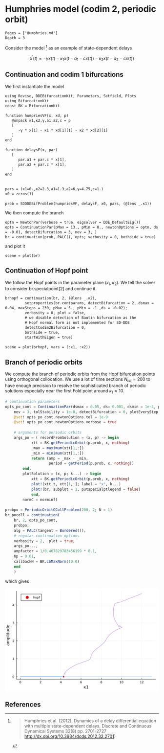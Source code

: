 # Humphries model (codim 2, periodic orbit)

```@contents
Pages = ["Humphries.md"]
Depth = 3
```
Consider the model [^Hum] as an example of state-dependent delays

$$x^{\prime}(t)=-\gamma x(t)-\kappa_1 x\left(t-a_1-c x(t)\right)-\kappa_2 x\left(t-a_2-c x(t)\right)$$


## Continuation and codim 1 bifurcations

We first instantiate the model

```@example TUTHumphries
using Revise, DDEBifurcationKit, Parameters, Setfield, Plots
using BifurcationKit
const BK = BifurcationKit

function humpriesVF(x, xd, p)
   @unpack κ1,κ2,γ,a1,a2,c = p
   [
      -γ * x[1] - κ1 * xd[1][1] - κ2 * xd[2][1]
   ]
end

function delaysF(x, par)
   [
      par.a1 + par.c * x[1],
      par.a2 + par.c * x[1],
   ]
end


pars = (κ1=0.,κ2=2.3,a1=1.3,a2=6,γ=4.75,c=1.)
x0 = zeros(1)

prob = SDDDEBifProblem(humpriesVF, delaysF, x0, pars, (@lens _.κ1))
```

We then compute the branch

```@example TUTHumphries
optn = NewtonPar(verbose = true, eigsolver = DDE_DefaultEig())
opts = ContinuationPar(pMax = 13., pMin = 0., newtonOptions = optn, ds = -0.01, detectBifurcation = 3, nev = 3, )
br = continuation(prob, PALC(), opts; verbosity = 0, bothside = true)
```

and plot it

```@example TUTHumphries
scene = plot(br)
```

## Continuation of Hopf point

We follow the Hopf points in the parameter plane $(\kappa_1,\kappa_2)$.
We tell the solver to consider br.specialpoint[2] and continue it.

```@example TUTHumphries
brhopf = continuation(br, 2, (@lens _.κ2),
         setproperties(br.contparams, detectBifurcation = 2, dsmax = 0.04, maxSteps = 230, pMax = 5., pMin = -1.,ds = -0.02);
         verbosity = 0, plot = false,
         # we disable detection of Bautin bifurcation as the
         # Hopf normal form is not implemented for SD-DDE
         detectCodim2Bifurcation = 0,
         bothside = true,
         startWithEigen = true)

scene = plot(brhopf, vars = (:κ1, :κ2))
```

## Branch of periodic orbits

We compute the branch of periodic orbits from the Hopf bifurcation points using orthogonal collocation. We use a lot of time sections $N_{tst}=200$ to have enough precision to resolve the sophisticated branch of periodic solutions especially near the first Fold point around $\kappa_1\approx 10$.

```julia
# continuation parameters
opts_po_cont = ContinuationPar(dsmax = 0.05, ds= 0.001, dsmin = 1e-4, pMax = 12., pMin=-5., maxSteps = 3000,
	nev = 3, tolStability = 1e-8, detectBifurcation = 0, plotEveryStep = 20, saveSolEveryStep=1)
	@set! opts_po_cont.newtonOptions.tol = 1e-9
	@set! opts_po_cont.newtonOptions.verbose = true

	# arguments for periodic orbits
	args_po = (	recordFromSolution = (x, p) -> begin
			xtt = BK.getPeriodicOrbit(p.prob, x, nothing)
			_max = maximum(xtt[1,:])
			_min = minimum(xtt[1,:])
			return (amp = _max - _min,
					period = getPeriod(p.prob, x, nothing))
		end,
		plotSolution = (x, p; k...) -> begin
			xtt = BK.getPeriodicOrbit(p.prob, x, nothing)
			plot!(xtt.t, xtt[1,:]; label = "x", k...)
			plot!(br; subplot = 1, putspecialptlegend = false)
			end,
		normC = norminf)

probpo = PeriodicOrbitOCollProblem(200, 2; N = 1)
br_pocoll = continuation(
	br, 2, opts_po_cont,
	probpo;
	alg = PALC(tangent = Bordered()),
	# regular continuation options
	verbosity = 2,	plot = true,
	args_po...,
	ampfactor = 1/0.467829783456199 * 0.1,
	δp = 0.01,
	callbackN = BK.cbMaxNorm(10.0)
	end
	)	
```

which gives

![](humphries.png)

## References
[^Hum]: > Humphries et al. (2012), Dynamics of a delay differential equation with multiple state-dependent delays, Discrete and Continuous Dynamical Systems 32(8) pp. 2701-2727 http://dx.doi.org/10.3934/dcds.2012.32.2701)